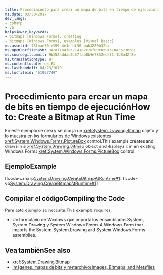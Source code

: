 ```yaml
---
title: Procedimiento para crear un mapa de bits en tiempo de ejecución
ms.date: 03/30/2017
dev_langs:
- csharp
- vb
helpviewer_keywords:
- bitmaps [Windows Forms], creating
- bitmaps [Windows Forms], examples [Visual Basic]
ms.assetid: 737bae30-e599-4e1d-bf30-bab8280b32be
ms.openlocfilehash: 3acaf18afa621a182c26f00c0594516ac573e281
ms.sourcegitcommit: 9b552addadfb57fab0b9e7852ed4f1f1b8a42f8e
ms.translationtype: HT
ms.contentlocale: es-ES
ms.lasthandoff: 04/23/2019
ms.locfileid: "61937740"
---
```

# <a name="how-to-create-a-bitmap-at-run-time"></a><span data-ttu-id="877ff-102">Procedimiento para crear un mapa de bits en tiempo de ejecución</span><span class="sxs-lookup"><span data-stu-id="877ff-102">How to: Create a Bitmap at Run Time</span></span>
<span data-ttu-id="877ff-103">En este ejemplo se crea y se dibuja un <xref:System.Drawing.Bitmap> objeto y lo muestra en los formularios de Windows existentes <xref:System.Windows.Forms.PictureBox> control.</span><span class="sxs-lookup"><span data-stu-id="877ff-103">This example creates and draws in a <xref:System.Drawing.Bitmap> object and displays it in an existing Windows Forms <xref:System.Windows.Forms.PictureBox> control.</span></span>  
  
## <a name="example"></a><span data-ttu-id="877ff-104">Ejemplo</span><span class="sxs-lookup"><span data-stu-id="877ff-104">Example</span></span>  
 [!code-csharp[System.Drawing.CreateBitmapAtRuntime#1](~/samples/snippets/csharp/VS_Snippets_Winforms/System.Drawing.CreateBitmapAtRuntime/CS/Form1.cs#1)]
 [!code-vb[System.Drawing.CreateBitmapAtRuntime#1](~/samples/snippets/visualbasic/VS_Snippets_Winforms/System.Drawing.CreateBitmapAtRuntime/VB/Form1.vb#1)]  
  
## <a name="compiling-the-code"></a><span data-ttu-id="877ff-105">Compilar el código</span><span class="sxs-lookup"><span data-stu-id="877ff-105">Compiling the Code</span></span>  
 <span data-ttu-id="877ff-106">Para este ejemplo se necesita:</span><span class="sxs-lookup"><span data-stu-id="877ff-106">This example requires:</span></span>  
  
- <span data-ttu-id="877ff-107">Un formulario de Windows que importa los ensamblados System, System.Drawing y System.Windows.Forms.</span><span class="sxs-lookup"><span data-stu-id="877ff-107">A Windows Form that imports the System, System.Drawing and System.Windows.Forms assemblies.</span></span>  
  
## <a name="see-also"></a><span data-ttu-id="877ff-108">Vea también</span><span class="sxs-lookup"><span data-stu-id="877ff-108">See also</span></span>

- <xref:System.Drawing.Bitmap>
- [<span data-ttu-id="877ff-109">Imágenes, mapas de bits y metarchivos</span><span class="sxs-lookup"><span data-stu-id="877ff-109">Images, Bitmaps, and Metafiles</span></span>](images-bitmaps-and-metafiles.md)
